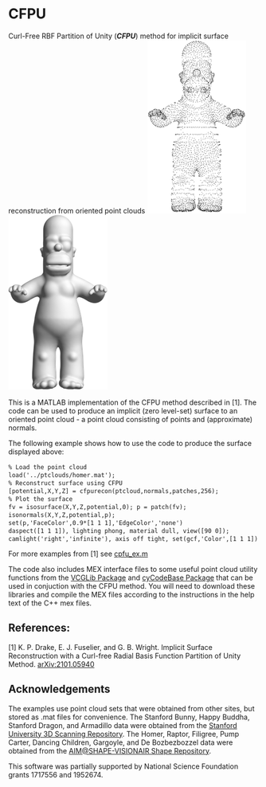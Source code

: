 # CFPU
Curl-Free RBF Partition of Unity (**_CFPU_**) method for implicit surface reconstruction from oriented point clouds
![ScreenShot](https://github.com/gradywright/cfpu/blob/main/ptcloud_ex.png)![ScreenShot](https://github.com/gradywright/cfpu/blob/main/cfpu_ex.png)

This is a MATLAB implementation of the CFPU method described in [1].  The code can be used to produce an implicit (zero level-set) surface to an oriented point cloud - a point cloud consisting of points and (approximate) normals.

The following example shows how to use the code to produce the surface displayed above:
```
% Load the point cloud
load('../ptclouds/homer.mat');
% Reconstruct surface using CFPU
[potential,X,Y,Z] = cfpurecon(ptcloud,normals,patches,256);
% Plot the surface
fv = isosurface(X,Y,Z,potential,0); p = patch(fv); isonormals(X,Y,Z,potential,p);
set(p,'FaceColor',0.9*[1 1 1],'EdgeColor','none')
daspect([1 1 1]), lighting phong, material dull, view([90 0]);
camlight('right','infinite'), axis off tight, set(gcf,'Color',[1 1 1]) 
```

For more examples from [1] see [cpfu_ex.m](https://raw.github.com/gradywright/cfpu/master/cpfu_ex.m)

The code also includes MEX interface files to some useful point cloud utility functions from the [VCGLib Package](https://github.com/cnr-isti-vclab/vcglib) and [cyCodeBase Package](https://github.com/cemyuksel/cyCodeBase) that can be used in conjuction with the CFPU method.  You will need to download these libraries and compile the MEX files according to the instructions in the help text of the C++ mex files.

## References:

[1] K. P. Drake, E. J. Fuselier, and G. B. Wright. Implicit Surface Reconstruction with a Curl-free Radial Basis Function Partition of Unity Method. [arXiv:2101.05940](https://arxiv.org/abs/2101.05940)

## Acknowledgements 
The examples use point cloud sets that were obtained from other sites, but stored as .mat files for convenience.  The Stanford Bunny, Happy Buddha, Stanford Dragon, and Armadillo data were obtained from the [Stanford University 3D Scanning Repository](http://graphics.stanford.edu/data/3Dscanrep/). The Homer, Raptor, Filigree, Pump Carter, Dancing Children, Gargoyle, and De Bozbezbozzel data were obtained from the [AIM@SHAPE-VISIONAIR Shape Repository](http://visionair.ge.imati.cnr.it).

This software was partially supported by National Science Foundation grants 1717556 and 1952674.
